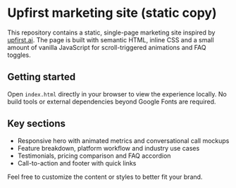 # Upfirst marketing site (static copy)

This repository contains a static, single-page marketing site inspired by [upfirst.ai](https://upfirst.ai). The page is built with semantic HTML, inline CSS and a small amount of vanilla JavaScript for scroll-triggered animations and FAQ toggles.

## Getting started

Open `index.html` directly in your browser to view the experience locally. No build tools or external dependencies beyond Google Fonts are required.

## Key sections

- Responsive hero with animated metrics and conversational call mockups
- Feature breakdown, platform workflow and industry use cases
- Testimonials, pricing comparison and FAQ accordion
- Call-to-action and footer with quick links

Feel free to customize the content or styles to better fit your brand.
